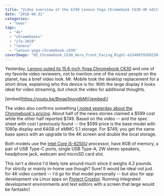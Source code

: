 ```yaml
---
title: "Video overview of the $749 Lenovo Yoga Chromebook C630 4K edition"
date: "2018-08-31"
categories: 
  - "news"
tags: 
  - "4k"
  - "chromebooks"
  - "ifa-2018"
  - "lenovo"
  - "lenovo-yoga-chromebook-c630"
coverImage: "05_Chromebook_C630_Hero_Front_Facing_Right-e1548079109230-scaled.jpg"
---
```


Yesterday, [Lenovo outed its 15.6-inch Yoga Chromebook C630](https://news.lenovo.com/pressroom/press-releases/lenovo-reveals-smartest-devices-techlife-18.htm) and one of my favorite video reviewers, not to mention one of the nicest people on the planet, has a brief video look. Mr. Mobile took the desktop replacement for a short drive, explaining who this device is for. With the large display it looks ideal for video streaming, but check the video for additional thoughts.

\[embed\]https://youtu.be/Bmap1moydbM\[/embed\]

The video also confirms something [I noted yesterday about the Chromebook's pricing](https://www.aboutchromebooks.com/news/4k-lenovo-yoga-chromebook-c630-specs-price-release-date-599/). About half of the news stories claimed a $599 cost while the other half reported $749. Based on the video -- and the spec sheet with cost I previously found -- the $599 price is the base model with 1080p display and 64GB of eMMC 5.1 storage. For $749, you get the same base specs with an upgrade to the 4K screen and double the local storage.

Both models use the [Intel Core i5-8250U](https://ark.intel.com/products/124967/Intel-Core-i5-8250U-Processor-6M-Cache-up-to-3_40-GHz) processor, have 8GB of memory, a pair of USB Type-C ports, single USB Type-A, 2W stereo speakers, headphone jack, webcam and microSD card slot.

This isn't a device I'd likely tote around much since it weighs 4.2 pounds. For strictly or mainly in-home use though? Sure! It would be ideal not just for 4K video content -- I'd go for that model personally -- but also for app development via Linux apps on [Project Crostini](https://www.aboutchromebooks.com/tag/project-crostini). Running integrated development environments and text editors with a screen that large would be fantastic!
